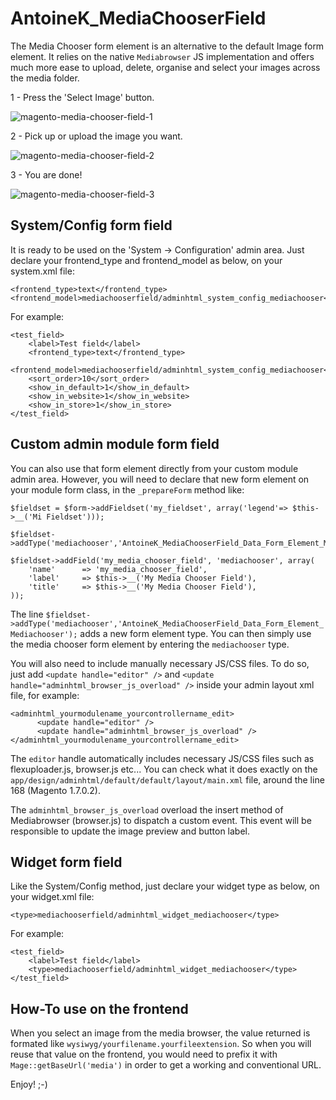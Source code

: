 AntoineK_MediaChooserField
==========================


The Media Chooser form element is an alternative to the default Image form element. It relies on the native ```Mediabrowser``` JS implementation and offers much more ease to upload, delete, organise and select your images across the media folder.

1 - Press the 'Select Image' button.


![magento-media-chooser-field-1](http://www.antoinekociuba.com/wp-content/uploads/2014/03/magento-media-chooser-field111.png)



2 - Pick up or upload the image you want.


![magento-media-chooser-field-2](http://www.antoinekociuba.com/wp-content/uploads/2014/03/magento-media-chooser-field2.png)


3 - You are done!


![magento-media-chooser-field-3](http://www.antoinekociuba.com/wp-content/uploads/2014/03/magento-media-chooser-field3.png)

## System/Config form field

It is ready to be used on the 'System -> Configuration' admin area.
Just declare your frontend_type and frontend_model as below, on your system.xml file:

```
<frontend_type>text</frontend_type>
<frontend_model>mediachooserfield/adminhtml_system_config_mediachooser</frontend_model>
```

For example:

```
<test_field>
    <label>Test field</label>
    <frontend_type>text</frontend_type>
    <frontend_model>mediachooserfield/adminhtml_system_config_mediachooser</frontend_model>
    <sort_order>10</sort_order>
    <show_in_default>1</show_in_default>
    <show_in_website>1</show_in_website>
    <show_in_store>1</show_in_store>
</test_field>
```

## Custom admin module form field

You can also use that form element directly from your custom module admin area.
However, you will need to declare that new form element on your module form class, in the ```_prepareForm``` method like:

```
$fieldset = $form->addFieldset('my_fieldset', array('legend'=> $this->__('Mi Fieldset')));

$fieldset->addType('mediachooser','AntoineK_MediaChooserField_Data_Form_Element_Mediachooser');

$fieldset->addField('my_media_chooser_field', 'mediachooser', array(
    'name'      => 'my_media_chooser_field',
    'label'     => $this->__('My Media Chooser Field'),
    'title'     => $this->__('My Media Chooser Field'),
));
```

The line ```$fieldset->addType('mediachooser','AntoineK_MediaChooserField_Data_Form_Element_Mediachooser');``` adds a new form element type.
You can then simply use the media chooser form element by entering the ```mediachooser``` type.

You will also need to include manually necessary JS/CSS files.
To do so, just add ```<update handle="editor" />``` and ```<update handle="adminhtml_browser_js_overload" />``` inside your admin layout xml file, for example:

```
<adminhtml_yourmodulename_yourcontrollername_edit>
      <update handle="editor" />
      <update handle="adminhtml_browser_js_overload" />
</adminhtml_yourmodulename_yourcontrollername_edit>
```

The ```editor``` handle automatically includes necessary JS/CSS files such as flexuploader.js, browser.js etc...
You can check what it does exactly on the ```app/design/adminhtml/default/default/layout/main.xml``` file, around the line 168 (Magento 1.7.0.2).

The ```adminhtml_browser_js_overload``` overload the insert method of Mediabrowser (browser.js) to dispatch a custom event.
This event will be responsible to update the image preview and button label.

## Widget form field

Like the System/Config method, just declare your widget type as below, on your widget.xml file:

```
<type>mediachooserfield/adminhtml_widget_mediachooser</type>
```

For example:

```
<test_field>
    <label>Test field</label>
    <type>mediachooserfield/adminhtml_widget_mediachooser</type>
</test_field>
```

## How-To use on the frontend

When you select an image from the media browser, the value returned is formated like ```wysiwyg/yourfilename.yourfileextension```.
So when you will reuse that value on the frontend, you would need to prefix it with ```Mage::getBaseUrl('media')``` in order to get a working and conventional URL.

Enjoy! ;-)
